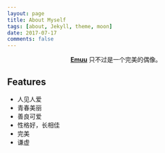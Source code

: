 ```yaml
---
layout: page
title: About Myself
tags: [about, Jekyll, theme, moon]
date: 2017-07-17
comments: false
---
```

    
<center><a href="https://github.com/EmuuGrass/"><b>Emuu</b></a> 只不过是一个完美的偶像。</center>

## Features
* 人见人爱
* 青春美丽
* 善良可爱
* 性格好，长相佳
* 完美
* 谦虚





